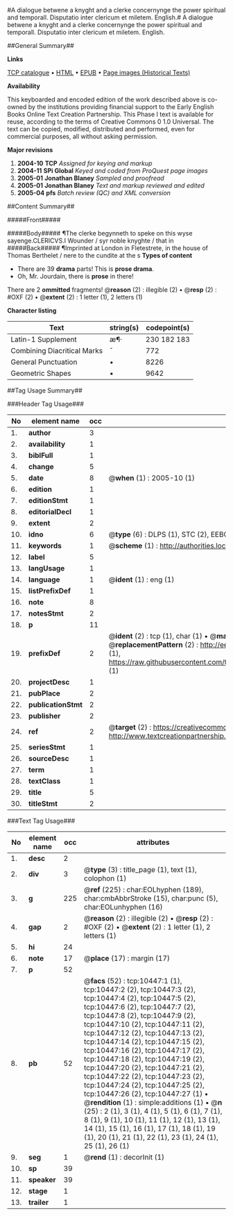 #A dialogue betwene a knyght and a clerke concernynge the power spiritual and temporall. Disputatio inter clericum et miletem. English.#
A dialogue betwene a knyght and a clerke concernynge the power spiritual and temporall.
Disputatio inter clericum et miletem. English.

##General Summary##

**Links**

[TCP catalogue](http://www.ota.ox.ac.uk/tcp/)  • 
[HTML](http://tei.it.ox.ac.uk/tcp/Texts-HTML/free/A02/A02381.html)  • 
[EPUB](http://tei.it.ox.ac.uk/tcp/Texts-EPUB/free/A02/A02381.epub) • 
[Page images (Historical Texts)](https://data.historicaltexts.jisc.ac.uk/view?pubId=eebo-99845542e&pageId=eebo-99845542e-10447-1)

**Availability**

This keyboarded and encoded edition of the
	       work described above is co-owned by the institutions
	       providing financial support to the Early English Books
	       Online Text Creation Partnership. This Phase I text is
	       available for reuse, according to the terms of Creative
	       Commons 0 1.0 Universal. The text can be copied,
	       modified, distributed and performed, even for
	       commercial purposes, all without asking permission.

**Major revisions**

1. __2004-10__ __TCP__ *Assigned for keying and markup*
1. __2004-11__ __SPi Global__ *Keyed and coded from ProQuest page images*
1. __2005-01__ __Jonathan Blaney__ *Sampled and proofread*
1. __2005-01__ __Jonathan Blaney__ *Text and markup reviewed and edited*
1. __2005-04__ __pfs__ *Batch review (QC) and XML conversion*

##Content Summary##

#####Front#####

#####Body#####
¶The clerke begynneth to speke on this wyse sayenge.CLERICVS.I Wounder / syr noble knyghte / that in
#####Back#####
¶Imprinted at London in Fletestrete, in the house of Thomas Berthelet / nere to the cundite at the s
**Types of content**

  * There are 39 **drama** parts! This is **prose drama**.
  * Oh, Mr. Jourdain, there is **prose** in there!

There are 2 **ommitted** fragments! 
 @__reason__ (2) : illegible (2)  •  @__resp__ (2) : #OXF (2)  •  @__extent__ (2) : 1 letter (1), 2 letters (1)

**Character listing**


|Text|string(s)|codepoint(s)|
|---|---|---|
|Latin-1 Supplement|æ¶·|230 182 183|
|Combining             Diacritical Marks|̄|772|
|General Punctuation|•|8226|
|Geometric Shapes|▪|9642|

##Tag Usage Summary##

###Header Tag Usage###

|No|element name|occ|attributes|
|---|---|---|---|
|1.|__author__|3||
|2.|__availability__|1||
|3.|__biblFull__|1||
|4.|__change__|5||
|5.|__date__|8| @__when__ (1) : 2005-10 (1)|
|6.|__edition__|1||
|7.|__editionStmt__|1||
|8.|__editorialDecl__|1||
|9.|__extent__|2||
|10.|__idno__|6| @__type__ (6) : DLPS (1), STC (2), EEBO-CITATION (1), PROQUEST (1), VID (1)|
|11.|__keywords__|1| @__scheme__ (1) : http://authorities.loc.gov/ (1)|
|12.|__label__|5||
|13.|__langUsage__|1||
|14.|__language__|1| @__ident__ (1) : eng (1)|
|15.|__listPrefixDef__|1||
|16.|__note__|8||
|17.|__notesStmt__|2||
|18.|__p__|11||
|19.|__prefixDef__|2| @__ident__ (2) : tcp (1), char (1)  •  @__matchPattern__ (2) : ([0-9\-]+):([0-9IVX]+) (1), (.+) (1)  •  @__replacementPattern__ (2) : http://eebo.chadwyck.com/downloadtiff?vid=$1&page=$2 (1), https://raw.githubusercontent.com/textcreationpartnership/Texts/master/tcpchars.xml#$1 (1)|
|20.|__projectDesc__|1||
|21.|__pubPlace__|2||
|22.|__publicationStmt__|2||
|23.|__publisher__|2||
|24.|__ref__|2| @__target__ (2) : https://creativecommons.org/publicdomain/zero/1.0/ (1), http://www.textcreationpartnership.org/docs/. (1)|
|25.|__seriesStmt__|1||
|26.|__sourceDesc__|1||
|27.|__term__|1||
|28.|__textClass__|1||
|29.|__title__|5||
|30.|__titleStmt__|2||


###Text Tag Usage###

|No|element name|occ|attributes|
|---|---|---|---|
|1.|__desc__|2||
|2.|__div__|3| @__type__ (3) : title_page (1), text (1), colophon (1)|
|3.|__g__|225| @__ref__ (225) : char:EOLhyphen (189), char:cmbAbbrStroke (15), char:punc (5), char:EOLunhyphen (16)|
|4.|__gap__|2| @__reason__ (2) : illegible (2)  •  @__resp__ (2) : #OXF (2)  •  @__extent__ (2) : 1 letter (1), 2 letters (1)|
|5.|__hi__|24||
|6.|__note__|17| @__place__ (17) : margin (17)|
|7.|__p__|52||
|8.|__pb__|52| @__facs__ (52) : tcp:10447:1 (1), tcp:10447:2 (2), tcp:10447:3 (2), tcp:10447:4 (2), tcp:10447:5 (2), tcp:10447:6 (2), tcp:10447:7 (2), tcp:10447:8 (2), tcp:10447:9 (2), tcp:10447:10 (2), tcp:10447:11 (2), tcp:10447:12 (2), tcp:10447:13 (2), tcp:10447:14 (2), tcp:10447:15 (2), tcp:10447:16 (2), tcp:10447:17 (2), tcp:10447:18 (2), tcp:10447:19 (2), tcp:10447:20 (2), tcp:10447:21 (2), tcp:10447:22 (2), tcp:10447:23 (2), tcp:10447:24 (2), tcp:10447:25 (2), tcp:10447:26 (2), tcp:10447:27 (1)  •  @__rendition__ (1) : simple:additions (1)  •  @__n__ (25) : 2 (1), 3 (1), 4 (1), 5 (1), 6 (1), 7 (1), 8 (1), 9 (1), 10 (1), 11 (1), 12 (1), 13 (1), 14 (1), 15 (1), 16 (1), 17 (1), 18 (1), 19 (1), 20 (1), 21 (1), 22 (1), 23 (1), 24 (1), 25 (1), 26 (1)|
|9.|__seg__|1| @__rend__ (1) : decorInit (1)|
|10.|__sp__|39||
|11.|__speaker__|39||
|12.|__stage__|1||
|13.|__trailer__|1||

